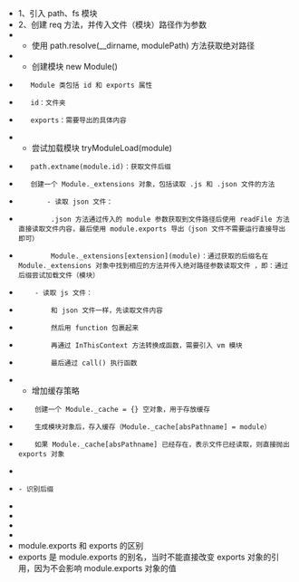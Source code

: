 - 1、引入 path、fs 模块
- 2、创建 req 方法，并传入文件（模块）路径作为参数
-    - 使用 path.resolve(__dirname, modulePath) 方法获取绝对路径
-    - 创建模块 new Module()
-        Module 类包括 id 和 exports 属性
-        id：文件夹
-        exports：需要导出的具体内容
-    - 尝试加载模块 tryModuleLoad(module)
-        path.extname(module.id)：获取文件后缀
-        创建一个 Module._extensions 对象，包括读取 .js 和 .json 文件的方法
-            - 读取 json 文件：
-             .json 方法通过传入的 module 参数获取到文件路径后使用 readFile 方法直接读取文件内容，最后使用 module.exports 导出（json 文件不需要运行直接导出即可）
-             Module._extensions[extension](module)：通过获取的后缀名在 Module._extensions 对象中找到相应的方法并传入绝对路径参数读取文件 ，即：通过后缀尝试加载文件（模块）
-         - 读取 js 文件：
-             和 json 文件一样，先读取文件内容
-             然后用 function 包裹起来
-             再通过 InThisContext 方法转换成函数，需要引入 vm 模块
-             最后通过 call() 执行函数
-    - 增加缓存策略    
-         创建一个 Module._cache = {} 空对象，用于存放缓存
-         生成模块对象后，存入缓存（Module._cache[absPathname] = module）
-         如果 Module._cache[absPathname] 已经存在，表示文件已经读取，则直接抛出 exports 对象
- 
-     - 识别后缀
-          
- 
- 
- 
- module.exports 和 exports 的区别
- exports 是 module.exports 的别名，当时不能直接改变 exports 对象的引用，因为不会影响 module.exports 对象的值
